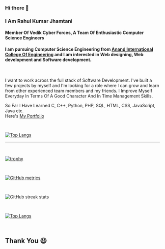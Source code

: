 ### Hi there 👋

### I Am Rahul Kumar Jhamtani

#### Member Of Vedik Cyber Forces, A Team Of Enthusiastic Computer Science Engineers 
#### I am pursuing Computer Science Engineering from <a href="https://anandice.ac.in">Anand International College Of Engineering</a> and I am interested in Web designing, Web development and Software development.

<br>

I want to work across the full stack of Software Development. I've built a few projects by myself and I'm looking for a role where I can grow and learn from other experienced team members and my friends.
I Improve Myself Everyday In Terms Of A Good Character And In Time Management Skills.
<br>

So Far I Have Learned C, C++, Python, PHP, SQL, HTML, CSS, JavaScript, Java etc.
<br>
Here's <a href="https://rahulkumarjhamtani.github.io/">My Portfolio</a>

<br>

[![Top Langs](https://github-readme-stats.vercel.app/api/top-langs/?username=rahulkumarjhamtani)](https://github.com/rahulkumarjhamtani/rahulkumarjhamtani)

<hr>

<br>

[![trophy](https://github-profile-trophy.vercel.app/?username=rahulkumarjhamtani)](https://github.com/ryo-ma/github-profile-trophy)

<br>

[![GitHub metrics](https://metrics.lecoq.io/rahulkumarjhamtani)](https://metrics.lecoq.io/rahulkumarjhamtani)  

<br>

![GitHub streak stats](https://github-readme-stats.vercel.app/api?username=rahulkumarjhamtani&show_icons=true&theme=radical)

<br>

[![Top Langs](https://github-readme-stats.vercel.app/api/top-langs/?username=rahulkumarjhamtani&layout=compact)](https://github.com/rahulkumarjhamtani/rahulkumarjhamtani)

<br>

<h2>Thank You 😃 </h2> 
